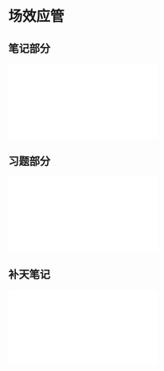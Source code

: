 # 场效应管
## 笔记部分

<object data="MosNote.pdf" type="application/pdf" width="100%" height="800">
    <embed src="MosNote.pdf" type="application/pdf" />
</object>

## 习题部分

<object data="MosExercise.pdf" type="application/pdf" width="100%" height="800">
    <embed src="MosExercise.pdf" type="application/pdf" />
</object>

## 补天笔记

<object data="mos.pdf" type="application/pdf" width="100%" height="800">
    <embed src="mos.pdf" type="application/pdf" />
</object>
